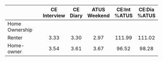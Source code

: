 
|                      | CE<br>Interview |  CE<br>Diary | ATUS<br>Weekend | CE:Int<br>%ATUS | CE:Dia<br>%ATUS |
| -------------------- | :----------: | :----------: | :----------: | :----------: | :----------: |
| Home Ownership       |              |              |              |              |              |
| Renter               |         3.33 |         3.30 |         2.97 |       111.99 |       111.02 |
| Home-owner           |         3.54 |         3.61 |         3.67 |        96.52 |        98.28 |

